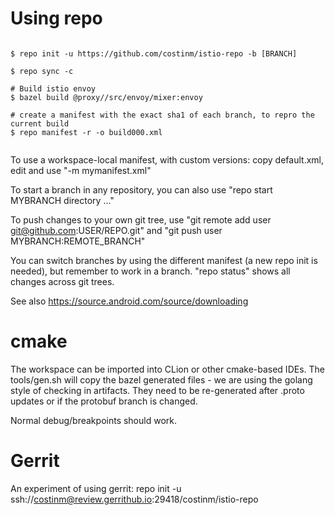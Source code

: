 # Using repo



```

$ repo init -u https://github.com/costinm/istio-repo -b [BRANCH]

$ repo sync -c

# Build istio envoy
$ bazel build @proxy//src/envoy/mixer:envoy

# create a manifest with the exact sha1 of each branch, to repro the current build
$ repo manifest -r -o build000.xml


```

To use a workspace-local manifest, with custom versions:  copy default.xml, edit and use "-m mymanifest.xml"

To start a branch in any repository, you can also use "repo start MYBRANCH directory ..."

To push changes to your own git tree, use "git remote add user git@github.com:USER/REPO.git" and
"git push user MYBRANCH:REMOTE_BRANCH"

You can switch branches by using the different manifest (a new repo init is needed),
but remember to work in a branch. "repo status" shows all changes across git trees.

See also https://source.android.com/source/downloading

# cmake

The workspace can be imported into CLion or other cmake-based IDEs. The tools/gen.sh will
copy the bazel generated files - we are using the golang style of checking in artifacts.
They need to be re-generated after .proto updates or if the protobuf branch is changed.

Normal debug/breakpoints should work.

# Gerrit 

An experiment of using gerrit:
repo init -u ssh://costinm@review.gerrithub.io:29418/costinm/istio-repo
